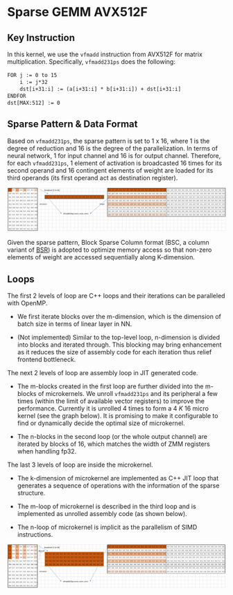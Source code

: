 # Sparse GEMM AVX512F

## Key Instruction

In this kernel, we use the `vfmadd` instruction from AVX512F for matrix multiplication. Specifically, `vfmadd231ps` does the following:

```
FOR j := 0 to 15
    i := j*32
    dst[i+31:i] := (a[i+31:i] * b[i+31:i]) + dst[i+31:i]
ENDFOR
dst[MAX:512] := 0
```

## Sparse Pattern & Data Format

Based on `vfmadd231ps`, the sparse pattern is set to 1 x 16, where 1 is the degree of reduction and 16 is the degree of the parallelization. In terms of neural network, 1 for input channel and 16 is for output channel. Therefore, for each `vfmadd231ps`, 1 element of activation is broadcasted 16 times for its second operand and 16 contingent elements of weight are loaded for its third operands (its first operand act as destination register).

![AVX512F Base Pattern](../imgs/kernel_avx512f_pattern_base.png)

Given the sparse pattern, Block Sparse Column format (BSC, a column variant of [BSR](https://docs.scipy.org/doc/scipy/reference/generated/scipy.sparse.bsr_matrix.html)) is adopted to optimize memory access so that non-zero elements of weight are accessed sequentially along K-dimension.

## Loops

The first 2 levels of loop are C++ loops and their iterations can be paralleled with OpenMP.

- We first iterate blocks over the m-dimension, which is the dimension of batch size in terms of linear layer in NN.

- (Not implemented) Similar to the top-level loop, n-dimension is divided into blocks and iterated through. This blocking may bring enhancement as it reduces the size of assembly code for each iteration thus relief frontend bottleneck.

The next 2 levels of loop are assembly loop in JIT generated code.

- The m-blocks created in the first loop are further divided into the m-blocks of microkernels. We unroll `vfmadd231ps` and its peripheral a few times (within the limit of available vector registers) to improve the performance. Currently it is unrolled 4 times to form a 4 *K* 16 micro kernel (see the graph below). It is promising to make it configurable to find or dynamically decide the optimal size of microkernel.

- The n-blocks in the second loop (or the whole output channel) are iterated by blocks of 16, which matches the width of ZMM registers when handling fp32.

The last 3 levels of loop are inside the microkernel.

- The k-dimension of microkernel are implemented as C++ JIT loop that generates a sequence of operations with the information of the sparse structure.

- The m-loop of microkernel is described in the third loop and is implemented as unrolled assembly code (as shown below).

- The n-loop of microkernel is implicit as the parallelism of SIMD instructions.

![AVX512F Pattern with unrolling](../imgs/kernel_avx512f_pattern_unroll4.png)
